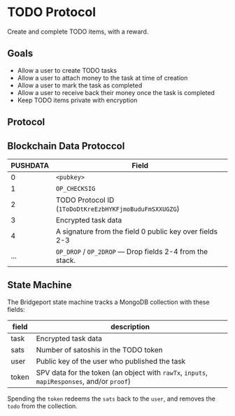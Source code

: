 # TODO Protocol

Create and complete TODO items, with a reward.

## Goals

* Allow a user to create TODO tasks
* Allow a user to attach money to the task at time of creation
* Allow a user to mark the task as completed
* Allow a user to receive back their money once the task is completed
* Keep TODO items private with encryption

## Protocol

## Blockchain Data Protoccol

PUSHDATA | Field
---------|----------------------------------
0        | `<pubkey>`
1        | `OP_CHECKSIG`
2        | TODO Protocol ID (`1ToDoDtKreEzbHYKFjmoBuduFmSXXUGZG`)
3        | Encrypted task data
4        | A signature from the field 0 public key over fields 2-3
...      | `OP_DROP` / `OP_2DROP` — Drop fields 2-4 from the stack.

## State Machine

The Bridgeport state machine tracks a MongoDB collection with these fields:

field | description
------|------------
task  | Encrypted task data
sats  | Number of satoshis in the TODO token
user  | Public key of the user who published the task
token | SPV data for the token (an object with `rawTx`, `inputs`, `mapiResponses`, and/or `proof`)

Spending the `token` redeems the `sats` back to the `user`, and removes the `todo` from the collection.
